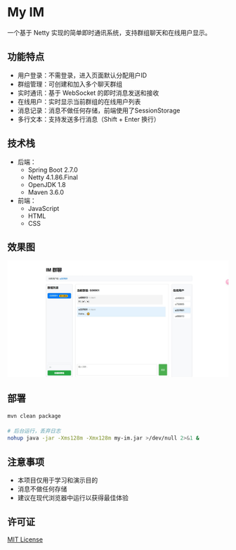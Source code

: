 # My IM

一个基于 Netty 实现的简单即时通讯系统，支持群组聊天和在线用户显示。

## 功能特点

- 用户登录：不需登录，进入页面默认分配用户ID
- 群组管理：可创建和加入多个聊天群组
- 实时通讯：基于 WebSocket 的即时消息发送和接收
- 在线用户：实时显示当前群组的在线用户列表
- 消息记录：消息不做任何存储，前端使用了SessionStorage
- 多行文本：支持发送多行消息（Shift + Enter 换行）

## 技术栈

- 后端：
    - Spring Boot 2.7.0
    - Netty 4.1.86.Final
    - OpenJDK 1.8
    - Maven 3.6.0
- 前端：
    - JavaScript
    - HTML
    - CSS
    
## 效果图

![IM.jpeg](./IM.jpeg)

## 部署

```bash
mvn clean package

# 后台运行，丢弃日志
nohup java -jar -Xms128m -Xmx128m my-im.jar >/dev/null 2>&1 &
```

## 注意事项

- 本项目仅用于学习和演示目的
- 消息不做任何存储
- 建议在现代浏览器中运行以获得最佳体验

## 许可证

[MIT License](LICENSE)